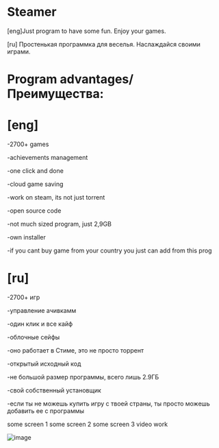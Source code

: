 # Steamer
[eng]Just program to have some fun. Enjoy your games.

[ru] Простенькая программка для веселья. Наслаждайся своими играми.
# Program advantages/Преимущества:

# [eng]

-2700+ games

-achievements management 

-one click and done

-cloud game saving

-work on steam, its not just torrent

-open source code

-not much sized program, just 2,9GB

-own installer 

-if you cant buy game from your country you just can add from this prog




# [ru]

-2700+ игр

-управление ачивкамм

-один клик и все кайф

-облочные сейфы

-оно работает в Стиме, это не просто торрент 

-открытый исходный код

-не большой размер программы, всего лишь 2.9ГБ

-свой собственный установщик 

-если ты не можешь купить игру с твоей страны, ты просто можешь добавить ее с программы 




some screen 1
some screen 2
some screen 3
video work 

![image](https://github.com/user-attachments/assets/a5f0b04d-e83a-4b41-8ab8-f00d5d61800c)
